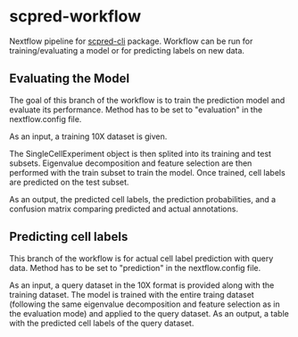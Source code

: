 # scpred-workflow
Nextflow pipeline for [scpred-cli](https://github.com/ebi-gene-expression-group/scpred-cli) package. 
Workflow can be run for training/evaluating a model or for predicting labels on new data.   

## Evaluating the Model

The goal of this branch of the workflow is to train the prediction model and evaluate its performance. 
Method has to be set to "evaluation" in the nextflow.config file.

As an input, a training 10X dataset is given. 

The SingleCellExperiment object is then splited into its training and test subsets. Eigenvalue decomposition and feature selection are then performed with the train subset to train the model. Once trained, cell labels are predicted on the test subset. 

As an output, the predicted cell labels, the prediction probabilities, and a confusion matrix comparing predicted and actual annotations. 

## Predicting cell labels 

This branch of the workflow is for actual cell label prediction with query data. 
Method has to be set to "prediction" in the nextflow.config file.

As an input, a query dataset in the 10X format is provided along with the training dataset. 
The model is trained with the entire traing dataset (following the same eigenvalue decomposition and feature selection as in the evaluation mode) and applied to the query dataset. 
As an output, a table with the predicted cell labels of the query dataset.  


